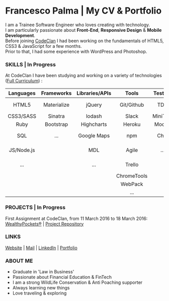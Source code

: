 # Francesco Palma | My CV & Portfolio 
  
I am a Trainee Software Engineer who loves creating with technology.  
I am particularly passionate about **Front-End**, **Responsive Design** & **Mobile Development**.  
Before joining [CodeClan](http://codeclan.com) I had been working on the fundamentals of HTML5, CSS3 & JavaScript for a few months.  
Prior to that, I had some experience with WordPress and Photoshop.

### SKILLS | In Progress

At CodeClan I have been studying and working on a variety of technologies ([Full Curriculum](https://github.com/FrancescoPalma/CodeClan---CX3)) :

| Languages | Frameworks  | Libraries/APIs | Tools     | Testing | Databases | Design        | Mobile |
|:---------:|:-----------:|:--------------:|:---------:|:-------:|:---------:|:-------------:|:------:|
|HTML5      |Materialize  | jQuery         |Git/Github |TDD      |PostGreSQL |Adobe PS basics|...     |
|CSS3/SASS  |Sinatra      | lodash         |Slack      |MiniTest |MongoDB    |UX             |        |
|Ruby       |Bootstrap    | Highcharts     |Heroku     |Mocha    |           |UI             |        |
|SQL        |...          | Google Maps    |npm        |Chai     |           |Responsive Web |        |
|JS/Node.js |             | MDL            |Agile      |...      |           |Mobile-First   |        |
|...        |             | ...            |Trello     |         |           |Material Design|        |
|           |             |                |ChromeTools|         |           |BEM            |        |
|           |             |                |WebPack    |         |           |...            |        |  
|           |             |                |...        |         |           |               |        |  
    
### PROJECTS | In Progress
  
First Assignment at CodeClan, from 11 March 2016 to 18 March 2016: [WealthyPockets®](https://wealthypockets.herokuapp.com/) | [Project Repository](https://github.com/FrancescoPalma/CodeClan_Assignment_1)  
  
### LINKS

[Website](http://intermundi.it) | [Mail](mailto:fpfrancescopalma7@gmail.com) | [LinkedIn](https://it.linkedin.com/in/palmafrancesco) | [Portfolio](http://intermundi.it/en/francesco/portfolio/)

### ABOUT ME
* Graduate in 'Law in Business'
* Passionate about Financial Education & FinTech
* I am a strong WildLife Conservation & Anti Poaching supporter
* Always learning new things
* Love traveling & exploring
